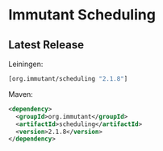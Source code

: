 # Immutant Scheduling

## Latest Release

Leiningen:

``` clj
[org.immutant/scheduling "2.1.8"]
```

Maven:

``` xml
<dependency>
  <groupId>org.immutant</groupId>
  <artifactId>scheduling</artifactId>
  <version>2.1.8</version>
</dependency>
```
